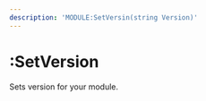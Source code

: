 ```yaml
---
description: 'MODULE:SetVersin(string Version)'
---
```


# :SetVersion

Sets version for your module.

